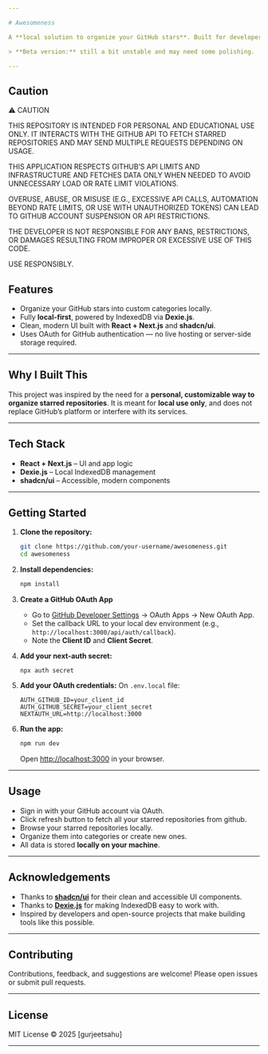 ```yaml
---

# Awesomeness

A **local solution to organize your GitHub stars**. Built for developers who want more ways to categorize and manage their starred repositories on their own machine.

> **Beta version:** still a bit unstable and may need some polishing.

---
```

## Caution
⚠️ CAUTION

THIS REPOSITORY IS INTENDED FOR PERSONAL AND EDUCATIONAL USE ONLY.
IT INTERACTS WITH THE GITHUB API TO FETCH STARRED REPOSITORIES AND MAY SEND MULTIPLE REQUESTS DEPENDING ON USAGE.

THIS APPLICATION RESPECTS GITHUB’S API LIMITS AND INFRASTRUCTURE AND FETCHES DATA ONLY WHEN NEEDED TO AVOID UNNECESSARY LOAD OR RATE LIMIT VIOLATIONS.

OVERUSE, ABUSE, OR MISUSE (E.G., EXCESSIVE API CALLS, AUTOMATION BEYOND RATE LIMITS, OR USE WITH UNAUTHORIZED TOKENS) CAN LEAD TO GITHUB ACCOUNT SUSPENSION OR API RESTRICTIONS.

THE DEVELOPER IS NOT RESPONSIBLE FOR ANY BANS, RESTRICTIONS, OR DAMAGES RESULTING FROM IMPROPER OR EXCESSIVE USE OF THIS CODE.

USE RESPONSIBLY.

## Features

* Organize your GitHub stars into custom categories locally.
* Fully **local-first**, powered by IndexedDB via **Dexie.js**.
* Clean, modern UI built with **React + Next.js** and **shadcn/ui**.
* Uses OAuth for GitHub authentication — no live hosting or server-side storage required.

---

## Why I Built This

This project was inspired by the need for a **personal, customizable way to organize starred repositories**. It is meant for **local use only**, and does not replace GitHub’s platform or interfere with its services.

---

## Tech Stack

* **React + Next.js** – UI and app logic
* **Dexie.js** – Local IndexedDB management
* **shadcn/ui** – Accessible, modern components

---

## Getting Started

1. **Clone the repository:**

   ```bash
   git clone https://github.com/your-username/awesomeness.git
   cd awesomeness
   ```

2. **Install dependencies:**

   ```bash
   npm install
   ```

3. **Create a GitHub OAuth App**

   * Go to [GitHub Developer Settings](https://github.com/settings/developers) → OAuth Apps → New OAuth App.
   * Set the callback URL to your local dev environment (e.g., `http://localhost:3000/api/auth/callback`).
   * Note the **Client ID** and **Client Secret**.

4. **Add your next-auth secret:**
   
   ```env
   npx auth secret
   ```
   
5. **Add your OAuth credentials:**
   On `.env.local` file:

   ```env
   AUTH_GITHUB_ID=your_client_id
   AUTH_GITHUB_SECRET=your_client_secret
   NEXTAUTH_URL=http://localhost:3000
   ```

6. **Run the app:**

   ```bash
   npm run dev
   ```

   Open [http://localhost:3000](http://localhost:3000) in your browser.

---

## Usage

* Sign in with your GitHub account via OAuth.
* Click refresh button to fetch all your starred repositories from github.
* Browse your starred repositories locally.
* Organize them into categories or create new ones.
* All data is stored **locally on your machine**.

---


## Acknowledgements

* Thanks to **[shadcn/ui](https://github.com/shadcn/ui)** for their clean and accessible UI components.
* Thanks to **[Dexie.js](https://dexie.org/)** for making IndexedDB easy to work with.
* Inspired by developers and open-source projects that make building tools like this possible.

---


## Contributing

Contributions, feedback, and suggestions are welcome! Please open issues or submit pull requests.

---

## License

MIT License © 2025 \[gurjeetsahu]

---

